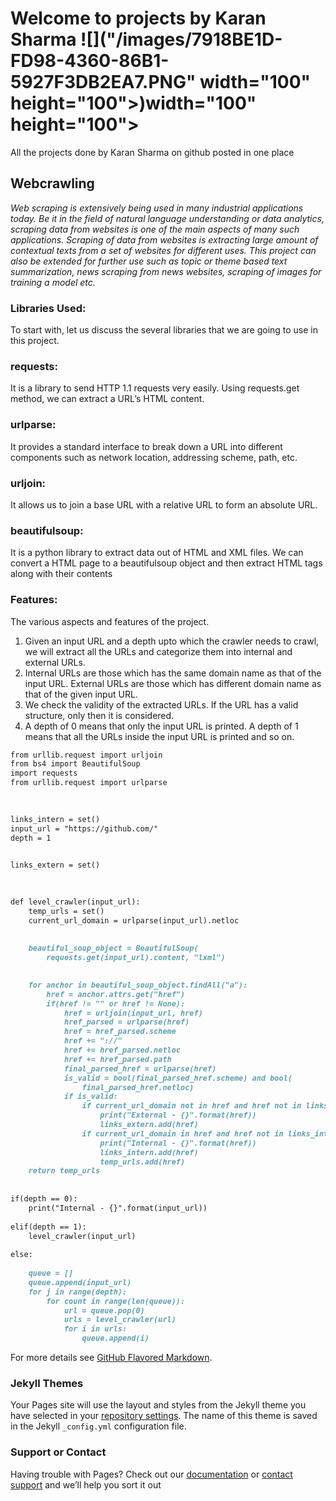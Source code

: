 # Welcome to projects by Karan Sharma   ![]("/images/7918BE1D-FD98-4360-86B1-5927F3DB2EA7.PNG" width="100" height="100">)width="100" height="100">
All the projects done by Karan Sharma on github posted in one place
## Webcrawling
*Web scraping is extensively being used in many industrial applications today. Be it in the field of natural language understanding or data analytics, scraping data from websites is one of the main aspects of many such applications. Scraping of data from websites is extracting large amount of contextual texts from a set of websites for different uses. This project can also be extended for further use such as topic or theme based text summarization, news scraping from news websites, scraping of images for training a model etc.*

### Libraries Used:

To start with, let us discuss the several libraries that we are going to use in this project.

### requests:  

It is a library to send HTTP 1.1 requests very easily. Using requests.get method, we can extract a URL’s HTML content.
### urlparse: 

It provides a standard interface to break down a URL into different components such as network location, addressing scheme, path, etc.
### urljoin: 

It allows us to join a base URL with a relative URL to form an absolute URL.
### beautifulsoup:

It is a python library to extract data out of HTML and XML files. We can convert a HTML page to a beautifulsoup object and then extract HTML tags along with their contents


### Features:

The various aspects and features of the project.

1. Given an input URL and a depth upto which the crawler needs to crawl, we will extract all the URLs and categorize them into internal and external URLs.
2. Internal URLs are those which has the same domain name as that of the input URL. External URLs are those which has different domain name as that of the given input URL.
3. We check the validity of the extracted URLs. If the URL has a valid structure, only then it is considered.
4. A depth of 0 means that only the input URL is printed. A depth of 1 means that all the URLs inside the input URL is printed and so on.

```markdown
from urllib.request import urljoin
from bs4 import BeautifulSoup
import requests
from urllib.request import urlparse
  
  

links_intern = set()
input_url = "https://github.com/"
depth = 1
  

links_extern = set()
  
  

def level_crawler(input_url):
    temp_urls = set()
    current_url_domain = urlparse(input_url).netloc
  
    
    beautiful_soup_object = BeautifulSoup(
        requests.get(input_url).content, "lxml")
  

    for anchor in beautiful_soup_object.findAll("a"):
        href = anchor.attrs.get("href")
        if(href != "" or href != None):
            href = urljoin(input_url, href)
            href_parsed = urlparse(href)
            href = href_parsed.scheme
            href += "://"
            href += href_parsed.netloc
            href += href_parsed.path
            final_parsed_href = urlparse(href)
            is_valid = bool(final_parsed_href.scheme) and bool(
                final_parsed_href.netloc)
            if is_valid:
                if current_url_domain not in href and href not in links_extern:
                    print("External - {}".format(href))
                    links_extern.add(href)
                if current_url_domain in href and href not in links_intern:
                    print("Internal - {}".format(href))
                    links_intern.add(href)
                    temp_urls.add(href)
    return temp_urls
  
  
if(depth == 0):
    print("Internal - {}".format(input_url))
  
elif(depth == 1):
    level_crawler(input_url)
  
else:
  
    queue = []
    queue.append(input_url)
    for j in range(depth):
        for count in range(len(queue)):
            url = queue.pop(0)
            urls = level_crawler(url)
            for i in urls:
                queue.append(i)
```

For more details see [GitHub Flavored Markdown](https://guides.github.com/features/mastering-markdown/).

### Jekyll Themes

Your Pages site will use the layout and styles from the Jekyll theme you have selected in your [repository settings](https://github.com/karansharma2000/projects/settings/pages). The name of this theme is saved in the Jekyll `_config.yml` configuration file.

### Support or Contact

Having trouble with Pages? Check out our [documentation](https://docs.github.com/categories/github-pages-basics/) or [contact support](https://support.github.com/contact) and we’ll help you sort it out
